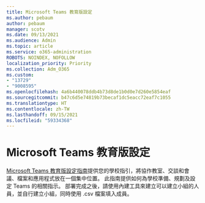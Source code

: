 ```yaml
---
title: Microsoft Teams 教育版設定
ms.author: pebaum
author: pebaum
manager: scotv
ms.date: 09/13/2021
ms.audience: Admin
ms.topic: article
ms.service: o365-administration
ROBOTS: NOINDEX, NOFOLLOW
localization_priority: Priority
ms.collection: Adm_O365
ms.custom:
- "13729"
- "9008595"
ms.openlocfilehash: 4a6b440078ddb4b73d8de1b0d0e7d260e5854eaf
ms.sourcegitcommit: b47c6d5e74819b73becaf1dc5eacc72eaf7c1055
ms.translationtype: HT
ms.contentlocale: zh-TW
ms.lasthandoff: 09/15/2021
ms.locfileid: "59334368"
---
```

# <a name="microsoft-teams-for-education-setup"></a>Microsoft Teams 教育版設定

[Microsoft Teams 教育版設定指南](https://admin.microsoft.com/AdminPortal/Home?#/modernonboarding/msteamsedu)提供您的學校指引，將協作教室、交談和會議、檔案和應用程式放在一個集中位置。 此指南提供如何為學校準備、規劃及設定 Teams 的相關指示。 部署完成之後，請使用內建工具來建立可以建立小組的人員，並自行建立小組，同時使用 .csv 檔案填入成員。 

